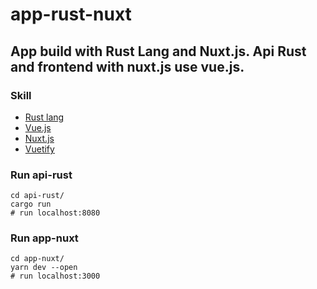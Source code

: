 # app-rust-nuxt
## App build with Rust Lang and Nuxt.js. Api Rust and frontend with nuxt.js use vue.js.

### Skill

- [Rust lang](https://www.rust-lang.org/)
- [Vue.js](https://vuejs.org/)
- [Nuxt.js](https://nuxt.com/)
- [Vuetify](https://vuetifyjs.com/)

### Run api-rust

```shell
cd api-rust/
cargo run
# run localhost:8080

```

### Run app-nuxt

```shell
cd app-nuxt/
yarn dev --open
# run localhost:3000

```
